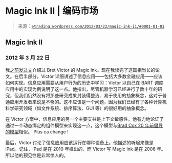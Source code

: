 <!--yml

分类：未分类

date: 2024-05-12 19:34:20

-->

# Magic Ink II | 编码市场

> 来源：[`etrading.wordpress.com/2012/03/22/magic-ink-ii/#0001-01-01`](https://etrading.wordpress.com/2012/03/22/magic-ink-ii/#0001-01-01)

## Magic Ink II

### 2012 年 3 月 22 日

我[之前发过文](https://etrading.wordpress.com/2012/03/01/magic-ink/)介绍过 Bret Victor 的 Magic Ink。现在我读完了这篇相当长的论文。在后半部分，Victor 详细讲述了信息应用——包括大多数金融应用——应该如何实现。信息应用需要从用户行为的历史中学习：Victor 以自己在 BART 调度应用中的实现为例说明了这一点。他指出，尽管机器学习已经进行了数十年的研究，但我们仍然没有将那些研究成果封装得整洁、易于使用的抽象概念，这对于普通应用开发者来说是不够的。这不应该是一个问题，因为我们已经有了各种计算机科学研究领域（如文件系统、排序算法、GUI 等）的很好用的抽象概念。

在 Victor 方案中，信息应用的另一个主要支柱是上下文敏感性。他有力地论证了通过一个动态绑定的组件模型来实现这一点，这个模型与[Brad Cox 20 年前倡导的模型](http://virtualschool.edu/cox/pub/PSIR/)相似。 Plus ca change !

最后，Victor 讨论了信息应用应该运行在哪种设备上。他描述的听起来像是 iPad。记住，iPad 是在 2010 年推出的，而 Victor 写 Magic Ink 是在 2006 年。所以他的预见性是非常惊人的。
